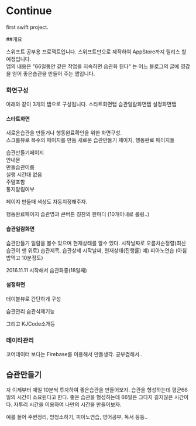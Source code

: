 # Continue
first swift project.  

##개요 

스위프트 공부용 프로젝트입니다. 스위프트만으로 제작하여 AppStore까지 릴리스 할 예정입니다.  
앱의 내용은 "66일동안 같은 작업을 지속하면 습관화 된다" 는 어느 블로그의 글에 영감을 얻어 좋은습관을 만들어 주는 앱입니다.


### 화면구성  
아래와 같이 3개의 탭으로 구성됩니다.
스타트화면탭 
습관일람화면탭
설정화면탭

#### 스타트화면
새로운습관을 만들거나 행동완료확인을 위한 화면구성.  
스크롤뷰로 복수의 페이지를 만듬
새로운 습관만들기 페이지, 행동완료 페이지들

습관만들기페이지  
안내문  
만들습관이름  
실행 시간대 없음  
주말포함  
통지알림여부  

페이지 만들때 색상도 자동지정해주자.


행동완료페이지
습관명과 큰버튼
칭찬의 한마디 (10개이내로 롤링..)


#### 습관일람화면
습관만들기 일람을 볼수 있으며 현재상태를 알수 있다.
시작날짜로 오름차순정렬(최신습관이 맨 위로)
습관제목, 습관상세
시작날짜, 현재상태(진행률)
예) 피아노연습 (아침밥먹고 10분정도)

2016.11.11 시작해서 습관화중(18일째)

#### 설정화면

테이블뷰로 간단하게 구성

습관관리
습관삭제기능

그리고 KJCode소개등

### 데이타관리
코어데이터 보다는 Firebase를 이용해서 만들생각.
공부겸해서..


## 습관만들기  
자 이제부터 매일 10분씩 투자하여 좋은습관을 만들어보자. 습관을 형성하는데 평균66일의 시간이 소요된다고 한다. 좋은 습관을 형성하는데 66일은 그다지 길지않은 시간이다.
자투리 시간을 이용하여 나만의 시간을 만들어보자.

예를 들어 주변정리, 방청소하기, 피아노연습, 영어공부, 독서 등등..











